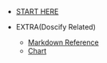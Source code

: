 - [START HERE](/)

- EXTRA(Doscify Related)
  - [Markdown Reference](extra/reference.md)
  - [Chart](extra/chart.md)